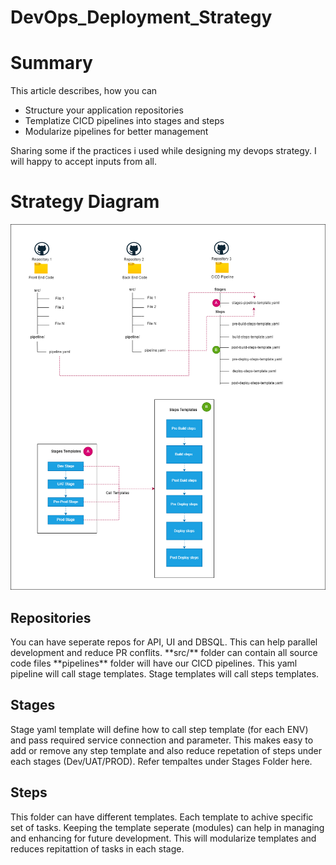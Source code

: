 # DevOps_Deployment_Strategy
<H1>Summary</H1>
 This article describes, how you can
 
   - Structure your application repositories 
   - Templatize CICD pipelines into stages and steps 
   - Modularize pipelines for better management 
 
 Sharing some if the practices i used while designing my devops strategy. I will happy to accept inputs from all. 

<H1> Strategy Diagram </H1>

![devops logo](https://raw.githubusercontent.com/amtkmr1990/DevOps_Deployment_Strategy/main/DevOpsRepoStructure.drawio.png)

<H2> Repositories </H2>
 You can have seperate repos for API, UI and DBSQL. This can help parallel development and reduce PR conflits. 
 **src/** folder can contain all source code files 
 **pipelines** folder will have our CICD pipelines. This yaml pipeline will call stage templates. Stage templates will call steps templates.

<H2> Stages </H2>
 Stage yaml template will define how to call step template (for each ENV) and pass required service connection and parameter. This makes easy to add or remove any step template and also reduce repetation of steps under each stages (Dev/UAT/PROD).  
 Refer tempaltes under Stages Folder here. 
 
<H2> Steps </H2>
 This folder can have different templates. Each template to achive specific set of tasks. Keeping the template seperate (modules) can help in managing and enhancing for future development. This will modularize templates and reduces repitattion of tasks in each stage.
 

 
